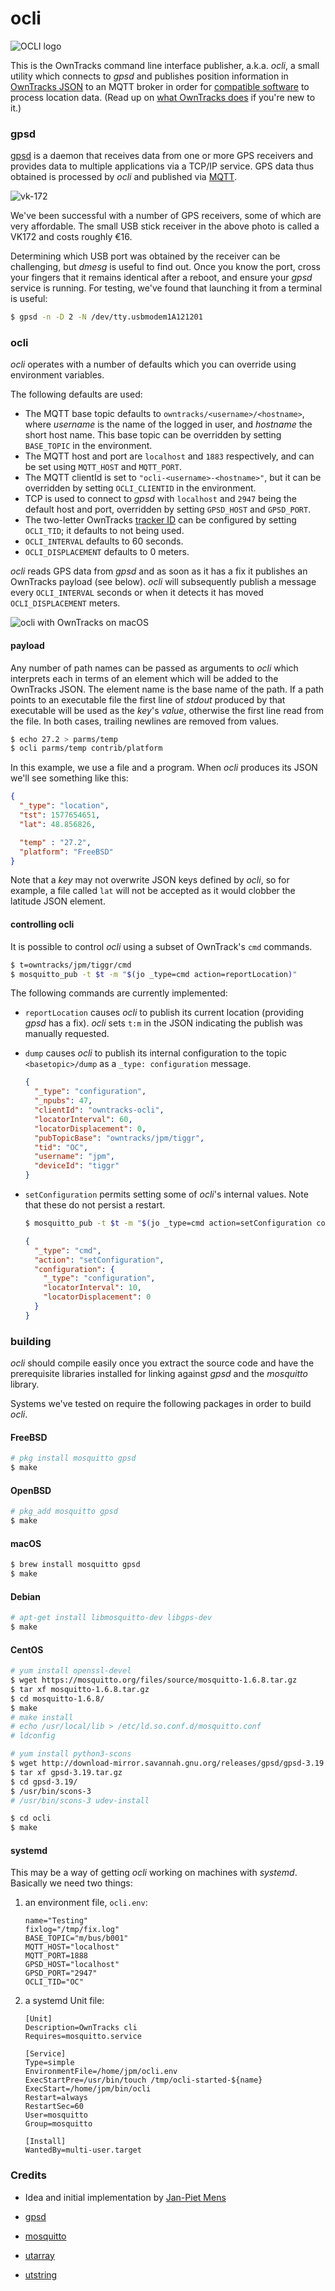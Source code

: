 # ocli

![OCLI logo](assets/owntrackscli192.png)

This is the OwnTracks command line interface publisher, a.k.a. _ocli_, a small utility which connects to _gpsd_ and publishes position information in [OwnTracks JSON](https://owntracks.org/booklet/tech/json/) to an MQTT broker in order for [compatible software](https://owntracks.org/booklet/guide/clients/) to process location data. (Read up on [what OwnTracks does](https://owntracks.org/booklet/guide/whathow/) if you're new to it.)

### gpsd

[gpsd] is a daemon that receives data from one or more GPS receivers and provides data to multiple applications via a TCP/IP service. GPS data thus obtained is processed by _ocli_ and published via [MQTT].

![vk-172](assets/img_9643.jpg)

We've been successful with a number of GPS receivers, some of which are very affordable. The small USB stick receiver in the above photo is called a VK172 and costs roughly €16.

Determining which USB port was obtained by the receiver can be challenging, but _dmesg_ is useful to find out. Once you know the port, cross your fingers that it remains identical after a reboot, and ensure your _gpsd_ service is running. For testing, we've found that launching it from a terminal is useful:

```bash
$ gpsd -n -D 2 -N /dev/tty.usbmodem1A121201
```
### ocli

_ocli_ operates with a number of defaults which you can override using environment variables.

The following defaults are used:

- The MQTT base topic defaults to `owntracks/<username>/<hostname>`, where _username_ is the name of the logged in user, and _hostname_ the short host name. This base topic can be overridden by setting `BASE_TOPIC` in the environment.
- The MQTT host and port are `localhost` and `1883` respectively, and can be set using `MQTT_HOST` and `MQTT_PORT`.
- The MQTT clientId is set to `"ocli-<username>-<hostname>"`, but it can be overridden by setting `OCLI_CLIENTID` in the environment.
- TCP is used to connect to _gpsd_ with `localhost` and `2947` being the default host and port, overridden by setting `GPSD_HOST` and `GPSD_PORT`.
- The two-letter OwnTracks [tracker ID](https://owntracks.org/booklet/features/tid/) can be configured by setting `OCLI_TID`; it defaults to not being used.
- `OCLI_INTERVAL` defaults to 60 seconds.
- `OCLI_DISPLACEMENT` defaults to 0 meters.

_ocli_ reads GPS data from _gpsd_ and as soon as it has a fix it publishes an OwnTracks payload (see below). _ocli_ will subsequently publish a message every `OCLI_INTERVAL` seconds or when it detects it has moved `OCLI_DISPLACEMENT` meters.

![ocli with OwnTracks on macOS](assets/jmbp-5862.png)

#### payload

Any number of path names can be passed as arguments to _ocli_ which interprets each in terms of an element which will be added to the OwnTracks JSON. The element name is the base name of the path. If a path points to an executable file the first line of _stdout_ produced by that executable will be used as the _key_'s _value_, otherwise the first line read from the file. In both cases, trailing newlines are removed from values.

```bash
$ echo 27.2 > parms/temp
$ ocli parms/temp contrib/platform
```

In this example, we use a file and a program. When _ocli_ produces its JSON we'll see something like this:

```json
{
  "_type": "location",
  "tst": 1577654651,
  "lat": 48.856826,

  "temp" : "27.2",
  "platform": "FreeBSD"
}
```

Note that a _key_ may not overwrite JSON keys defined by _ocli_, so for example, a file called `lat` will not be accepted as it would clobber the latitude JSON element.

#### controlling ocli

It is possible to control _ocli_ using a subset of OwnTrack's `cmd` commands.

```bash
$ t=owntracks/jpm/tiggr/cmd
$ mosquitto_pub -t $t -m "$(jo _type=cmd action=reportLocation)"
```
The following commands are currently implemented:

- `reportLocation` causes _ocli_ to publish its current location (providing _gpsd_ has a fix). _ocli_ sets `t:m` in the JSON indicating the publish was manually requested.
- `dump` causes _ocli_ to publish its internal configuration to the topic `<basetopic>/dump` as a `_type: configuration` message.

	```json
	{
	  "_type": "configuration",
	  "_npubs": 47,
	  "clientId": "owntracks-ocli",
	  "locatorInterval": 60,
	  "locatorDisplacement": 0,
	  "pubTopicBase": "owntracks/jpm/tiggr",
	  "tid": "OC",
	  "username": "jpm",
	  "deviceId": "tiggr"
	}
	```

- `setConfiguration` permits setting some of _ocli_'s internal values. Note that these do not persist a restart.

    ```bash
    $ mosquitto_pub -t $t -m "$(jo _type=cmd action=setConfiguration configuration=$(jo _type=configuration locatorInterval=10 locatorDisplacement=0))"
    ```

	```json
	{
	  "_type": "cmd",
	  "action": "setConfiguration",
	  "configuration": {
	    "_type": "configuration",
	    "locatorInterval": 10,
	    "locatorDisplacement": 0
	  }
	}
	```



### building

_ocli_ should compile easily once you extract the source code and have the prerequisite libraries installed for linking against _gpsd_ and the _mosquitto_ library.

Systems we've tested on require the following packages in order to build _ocli_.

#### FreeBSD

```bash
# pkg install mosquitto gpsd
$ make
```

#### OpenBSD

```bash
# pkg_add mosquitto gpsd
$ make
```

#### macOS

```bash
$ brew install mosquitto gpsd
$ make
```

#### Debian

```bash
# apt-get install libmosquitto-dev libgps-dev
$ make
```

#### CentOS

```bash
# yum install openssl-devel
$ wget https://mosquitto.org/files/source/mosquitto-1.6.8.tar.gz
$ tar xf mosquitto-1.6.8.tar.gz
$ cd mosquitto-1.6.8/
$ make
# make install
# echo /usr/local/lib > /etc/ld.so.conf.d/mosquitto.conf
# ldconfig

# yum install python3-scons
$ wget http://download-mirror.savannah.gnu.org/releases/gpsd/gpsd-3.19.tar.gz
$ tar xf gpsd-3.19.tar.gz
$ cd gpsd-3.19/
$ /usr/bin/scons-3
# /usr/bin/scons-3 udev-install

$ cd ocli
$ make
```

#### systemd

This may be a way of getting _ocli_ working on machines with _systemd_. Basically we need two things:

1. an environment file, `ocli.env`:

	```
	name="Testing"
	fixlog="/tmp/fix.log"
	BASE_TOPIC="m/bus/b001"
	MQTT_HOST="localhost"
	MQTT_PORT=1888
	GPSD_HOST="localhost"
	GPSD_PORT="2947"
	OCLI_TID="OC"
	```

2. a systemd Unit file:

	```
	[Unit]
	Description=OwnTracks cli
	Requires=mosquitto.service

	[Service]
	Type=simple
	EnvironmentFile=/home/jpm/ocli.env
	ExecStartPre=/usr/bin/touch /tmp/ocli-started-${name}
	ExecStart=/home/jpm/bin/ocli
	Restart=always
	RestartSec=60
	User=mosquitto
	Group=mosquitto

	[Install]
	WantedBy=multi-user.target
	```


### Credits

- Idea and initial implementation by [Jan-Piet Mens](https://jpmens.net)
- [gpsd]
- [mosquitto](https://mosquitto.org)
- [utarray](https://troydhanson.github.io/uthash/utarray.html)
- [utstring](https://troydhanson.github.io/uthash/utstring.html)

  [gpsd]: https://gpsd.gitlab.io/gpsd/
  [mqtt]: http://mqtt.org
